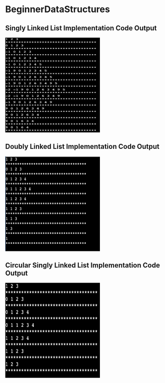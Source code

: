 # BeginnerDataStructures

## Singly Linked List Implementation Code Output
<img src="screenshots/Screen Shot 2021-06-21 at 9.54.56 AM.png" width="300" height="300" >

## Doubly Linked List Implementation Code Output
<img src="screenshots/doublyLinkedListOutputSs.png" width="300" height="300" >

## Circular Singly Linked List Implementation Code Output
<img src="screenshots/CLL Code Output Ss.png" width="300" height="300" >




